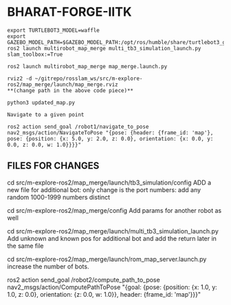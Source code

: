 # BHARAT-FORGE-IITK

```
export TURTLEBOT3_MODEL=waffle
export GAZEBO_MODEL_PATH=$GAZEBO_MODEL_PATH:/opt/ros/humble/share/turtlebot3_gazebo/models
ros2 launch multirobot_map_merge multi_tb3_simulation_launch.py slam_toolbox:=True

ros2 launch multirobot_map_merge map_merge.launch.py

rviz2 -d ~/gitrepo/rosslam_ws/src/m-explore-ros2/map_merge/launch/map_merge.rviz
**(change path in the above code piece)**

python3 updated_map.py

Navigate to a given point

ros2 action send_goal /robot1/navigate_to_pose nav2_msgs/action/NavigateToPose "{pose: {header: {frame_id: 'map'}, pose: {position: {x: 5.0, y: 2.0, z: 0.0}, orientation: {x: 0.0, y: 0.0, z: 0.0, w: 1.0}}}}"

```

## FILES FOR CHANGES

cd src/m-explore-ros2/map_merge/launch/tb3_simulation/config
ADD a new file for additional bot:
only change is the port numbers: add any random 1000-1999 numbers distinct

cd src/m-explore-ros2/map_merge/config
Add params for another robot as well

cd src/m-explore-ros2/map_merge/launch/multi_tb3_simulation_launch.py
Add unknown and known pos for additional bot and add the return later in the same file

cd src/m-explore-ros2/map_merge/launch/rom_map_server.launch.py
increase the number of bots.

ros2 action send_goal /robot2/compute_path_to_pose nav2_msgs/action/ComputePathToPose "{goal: {pose: {position: {x: 1.0, y: 1.0, z: 0.0}, orientation: {z: 0.0, w: 1.0}}, header: {frame_id: 'map'}}}"
